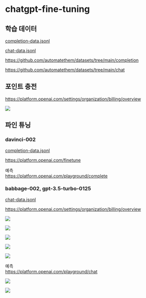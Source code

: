 # chatgpt-fine-tuning

## 학습 데이터

[completion-data.jsonl](completion-data.jsonl)

[chat-data.jsonl](chat-data.jsonl)

https://github.com/automatethem/datasets/tree/main/completion

https://github.com/automatethem/datasets/tree/main/chat

## 포인트 충전

https://platform.openai.com/settings/organization/billing/overview

![](attach_files/1.png?raw=true)

## 파인 튜닝

### davinci-002

[completion-data.jsonl](completion-data.jsonl)

https://platform.openai.com/finetune

예측  
https://platform.openai.com/playground/complete

### babbage-002, gpt-3.5-turbo-0125

[chat-data.jsonl](chat-data.jsonl)

https://platform.openai.com/settings/organization/billing/overview

![](attach_files/2.png?raw=true)

![](attach_files/3.png?raw=true)

![](attach_files/4.png?raw=true)

![](attach_files/5.png?raw=true)

![](attach_files/6.png?raw=true)

예측  
https://platform.openai.com/playground/chat

![](attach_files/7.png?raw=true)

![](attach_files/8.png?raw=true)
